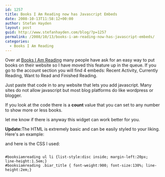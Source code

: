 ```yaml
---
id: 1257
title: Books I Am Reading now has Javascript Embeds
date: 2008-10-13T11:58:12+00:00
author: Stefan Hayden
layout: post
guid: http://www.stefanhayden.com/blog/?p=1257
permalink: /2008/10/13/books-i-am-reading-now-has-javascript-embeds/
categories:
  - Books I Am Reading
---
```

Over at <a href="http://www.booksiamreading.com">Books I Am Reading</a> many people have ask for an easy way to put books on their website so I have moved this feature up in the queue. If you go to the account section you will find 4 embeds: Recent Activity, Currently Reading, Want to Read and Finished Reading.

Just paste that code in to any website that lets you add javascript. Many sites do not allow javascript but most blog platforms do like wordpress or blogger.

If you look at the code there is a <b>count</b> value that you can set to any number to show more or less books.

let me know if there is anyway this widget can work better for you.

<b>Update:</b>The HTML is extremely basic and can be easily styled to your liking. Here's an example:

<script type="text/javascript" src="http://booksiamreading.com/widget/stefanhayden?count=10&type=wanttoread"></script> 
<style>
#booksiamreading ul li {list-style:disc inside; margin-left:20px; line-height:1.5em;}
#booksiamreading .biar_title { font-weight:900; font-size:130%; line-height:2em;}
</style>

and here is the CSS I used:

<code>
#booksiamreading ul li {list-style:disc inside; margin-left:20px; line-height:1.5em;}
#booksiamreading .biar_title { font-weight:900; font-size:130%; line-height:2em;}
</code>
